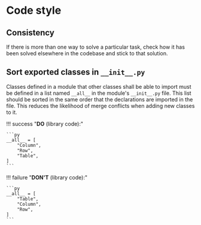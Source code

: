# Code style

## Consistency

If there is more than one way to solve a particular task, check how it has been solved elsewhere in the codebase and
stick to that solution.

## Sort exported classes in `__init__.py`

Classes defined in a module that other classes shall be able to import must be defined in a list named `__all__` in the
module's `__init__.py` file. This list should be sorted in the same order that the declarations are imported in the
file. This reduces the likelihood of merge conflicts when adding new classes to it.

!!! success "**DO** (library code):"

    ```py
    __all__ = [
        "Column",
        "Row",
        "Table",
    ]
    ```

!!! failure "**DON'T** (library code):"

    ```py
    __all__ = [
        "Table",
        "Column",
        "Row",
    ]
    ```

